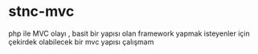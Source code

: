 stnc-mvc
========

php ile MVC olayı , basit bir yapısı olan framework yapmak isteyenler için çekirdek olabilecek bir mvc yapısı çalışmam